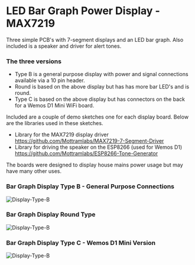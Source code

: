 # LED Bar Graph Power Display - MAX7219

Three simple PCB's with 7-segment displays and an LED bar graph. Also included is a speaker and driver for alert tones.

### The three versions
 - Type B is a general purpose display with power and signal connections available via a 10 pin header.
 - Round is based on the above display but has has more bar LED's and is round.
 - Type C is based on the above display but has connectors on the back for a Wemos D1 Mini WiFi board.

Included are a couple of demo sketches one for each display board. Below are the libraries used in these sketches.
 - Library for the MAX7219 display driver https://github.com/Mottramlabs/MAX7219-7-Segment-Driver
 - Library for driving the speaker on the ESP8266 (used for Wemos D1) https://github.com/Mottramlabs/ESP8266-Tone-Generator

The boards were designed to display house mains power usage but may have many other uses.

### Bar Graph Display Type B - General Purpose Connections
![Display-Type-B](https://github.com/Mottramlabs/MAX7219-LED-Bar-Graph-Power-Display/blob/master/Pictures/Type%20B%20Front.jpg?raw=true)

### Bar Graph Display Round Type

![Display-Type-B](https://github.com/Mottramlabs/MAX7219-LED-Bar-Graph-Power-Display/blob/master/Pictures/PIX201127.jpg?raw=true)

### Bar Graph Display Type C - Wemos D1 Mini Version

![Display-Type-B](https://github.com/Mottramlabs/MAX7219-LED-Bar-Graph-Power-Display/blob/master/Pictures/Type%20C%20Front.jpg?raw=true)

### 